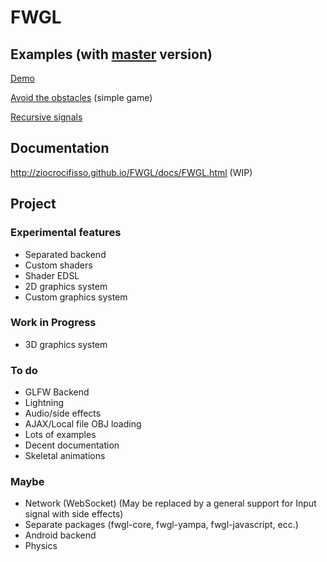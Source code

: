 FWGL
====

Examples (with [master](https://github.com/ZioCrocifisso/FWGL/tree/master) version)
--------

[Demo](http://ziocrocifisso.github.io/FWGL/demo)

[Avoid the obstacles](http://ziocrocifisso.github.io/FWGL/avoid) (simple game)

[Recursive signals](http://ziocrocifisso.github.io/FWGL/recur)

Documentation
-------------

http://ziocrocifisso.github.io/FWGL/docs/FWGL.html (WIP)

Project
--------

### Experimental features

  * Separated backend
  * Custom shaders
  * Shader EDSL
  * 2D graphics system
  * Custom graphics system

### Work in Progress

  * 3D graphics system

### To do

  * GLFW Backend
  * Lightning
  * Audio/side effects
  * AJAX/Local file OBJ loading
  * Lots of examples
  * Decent documentation
  * Skeletal animations

### Maybe

  * Network (WebSocket) (May be replaced by a general support for Input signal with side effects)
  * Separate packages (fwgl-core, fwgl-yampa, fwgl-javascript, ecc.)
  * Android backend
  * Physics
